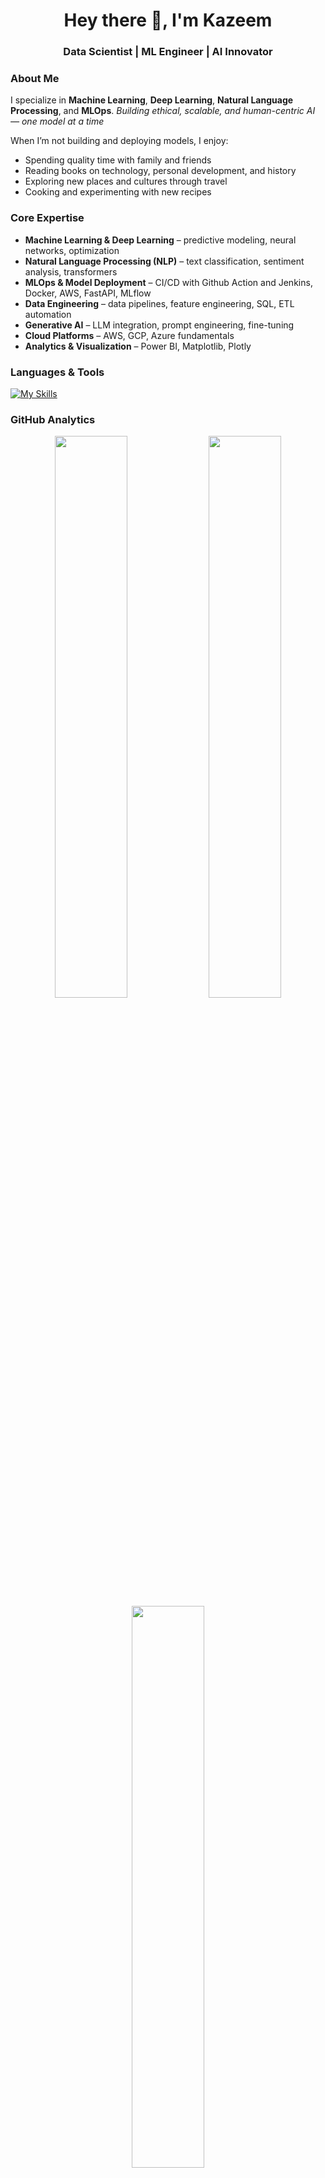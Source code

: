 <h1 align="center">Hey there 👋, I'm Kazeem</h1>
<h3 align="center">Data Scientist | ML Engineer | AI Innovator</h3>


### About Me 
I specialize in **Machine Learning**, **Deep Learning**, **Natural Language Processing**, and **MLOps**. *Building ethical, scalable, and human-centric AI — one model at a time*
 
When I’m not building and deploying models, I enjoy:
- Spending quality time with family and friends   
- Reading books on technology, personal development, and history   
- Exploring new places and cultures through travel  
- Cooking and experimenting with new recipes  


### Core Expertise
- **Machine Learning & Deep Learning** – predictive modeling, neural networks, optimization  
- **Natural Language Processing (NLP)** – text classification, sentiment analysis, transformers  
- **MLOps & Model Deployment** – CI/CD with Github Action and Jenkins, Docker, AWS, FastAPI, MLflow  
- **Data Engineering** – data pipelines, feature engineering, SQL, ETL automation  
- **Generative AI** – LLM integration, prompt engineering, fine-tuning  
- **Cloud Platforms** – AWS, GCP, Azure fundamentals  
- **Analytics & Visualization** – Power BI, Matplotlib, Plotly  


### Languages & Tools
[![My Skills](https://skillicons.dev/icons?i=python,pytorch,tensorflow,docker,fastapi,flask,git,mysql,mongodb,linux,aws,html,css,javascript&theme=dark)](https://skillicons.dev)


### GitHub Analytics
<p align="center">
  <img width="48%" src="https://github-readme-stats.vercel.app/api?username=Kazeem-Bello&show_icons=true&theme=tokyonight" />
  <img width="48%" src="https://github-readme-streak-stats.herokuapp.com/?user=Kazeem-Bello&theme=tokyonight" />
  <img width="48%" src="https://github-readme-stats.vercel.app/api/top-langs/?username=Kazeem-Bello&layout=compact&theme=tokyonight" />
</p>


### Connect with Me
<p align="right">
  <a href="https://www.linkedin.com/in/kazeembello/" target="_blank"><img src="https://skillicons.dev/icons?i=linkedin" width="40" height="40" /></a>
  <a href="https://x.com/talinum_b?s=11" target="_blank"><img src="https://skillicons.dev/icons?i=twitter" width="40" height="40" /></a>
  <a href="mailto:bel.kazeem@gmail.com" target="_blank"><img src="https://cdn-icons-png.flaticon.com/512/732/732200.png" width="40" height="40" /></a>
</p>
